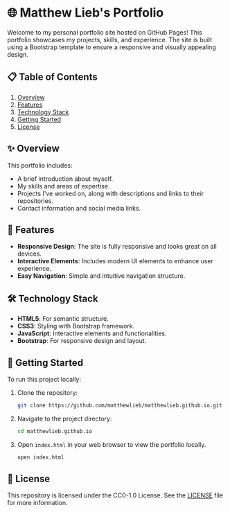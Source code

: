 # 🌐 Matthew Lieb's Portfolio

Welcome to my personal portfolio site hosted on GitHub Pages! This portfolio showcases my projects, skills, and experience. The site is built using a Bootstrap template to ensure a responsive and visually appealing design.

## 📋 Table of Contents

1. [Overview](#overview)
2. [Features](#features)
3. [Technology Stack](#technology-stack)
4. [Getting Started](#getting-started)
5. [License](#license)

## ✨ Overview

This portfolio includes:

- A brief introduction about myself.
- My skills and areas of expertise.
- Projects I've worked on, along with descriptions and links to their repositories.
- Contact information and social media links.

## 🌟 Features

- **Responsive Design**: The site is fully responsive and looks great on all devices.
- **Interactive Elements**: Includes modern UI elements to enhance user experience.
- **Easy Navigation**: Simple and intuitive navigation structure.

## 🛠 Technology Stack

- **HTML5**: For semantic structure.
- **CSS3**: Styling with Bootstrap framework.
- **JavaScript**: Interactive elements and functionalities.
- **Bootstrap**: For responsive design and layout.

## 🚀 Getting Started

To run this project locally:

1. Clone the repository:
    ```bash
    git clone https://github.com/matthewlieb/matthewlieb.github.io.git
    ```
2. Navigate to the project directory:
    ```bash
    cd matthewlieb.github.io
    ```
3. Open `index.html` in your web browser to view the portfolio locally.
    ```bash
    open index.html
    ```

## 📄 License

This repository is licensed under the CC0-1.0 License. See the [LICENSE](LICENSE) file for more information.
